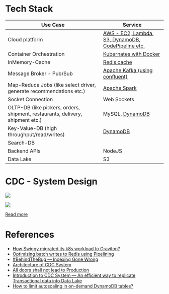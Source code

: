 # Tech Stack

| Use Case                                                                       | Service                                                                                         |
|--------------------------------------------------------------------------------|-------------------------------------------------------------------------------------------------|
| Cloud platform                                                                 | [AWS - EC2, Lambda, S3, DynamoDB, CodePipeline etc.](../2_AWSServices/Readme.md)           |
| Container Orchestration                                                        | [Kubernates with Docker](../9_ContainerOrchestrationServices/Readme.md) |
| InMemory-Cache                                                                 | [Redis cache](../6_DatabaseServices/In-Memory-DB/Redis/Readme.md) |
| Message Broker - Pub/Sub                                                       | [Apache Kafka (using confluent)](../7_MessageBrokers/Kafka/Readme.md)  |
| Map-Reduce Jobs (like select driver, generate recommendations etc.)            | [Apache Spark](../8_BigDataServices/ETLServices/ApacheSpark.md) |
| Socket Connection                                                              | Web Sockets                                                                                     |
| OLTP-DB (like pickers, orders, shipment, restaurants, delivery, shipment etc.) | MySQL, [DynamoDB]()                                                                             |
| Key-Value-DB (high throughput/read/writes)                                     | [DynamoDB]()                                                                                    |
| Search-DB                                                                      |                                                                                                 |
| Backend APIs                                                                   | NodeJS                                                                                          |
| Data Lake                                                                      | S3                                                                                              |

# CDC - System Design

![](https://miro.medium.com/v2/resize:fit:1400/0*nP8YV-H-FBTPXBUg)

![](https://miro.medium.com/v2/resize:fit:1400/format:webp/1*V8PvRfNVyd0OM2E4AKstgg.png)

[Read more](https://bytes.swiggy.com/architecture-of-cdc-system-a975a081691f)

# References
- [How Swiggy migrated its k8s workload to Graviton?](https://bytes.swiggy.com/how-swiggy-migrated-its-k8s-workload-to-graviton-d2643bbc7871)
- [Optimizing batch writes to Redis using Pipelining](https://bytes.swiggy.com/optimizing-batch-writes-to-redis-using-pipelining-d480ebaf4653)
- [#BehindTheBug — Indexing Gone Wrong](https://bytes.swiggy.com/behindthebug-indexing-gone-wrong-6b4d682fd805)
- [Architecture of CDC System](https://bytes.swiggy.com/architecture-of-cdc-system-a975a081691f)
- [All doors shall not lead to Production](https://bytes.swiggy.com/all-doors-shall-not-lead-to-production-e33bf293265f)
- [Introduction to CDC System — An efficient way to replicate Transactional data into Data Lake](https://bytes.swiggy.com/introduction-to-cdc-system-an-efficient-way-to-replicate-transactional-data-into-data-lake-c10f99c7a3fd)
- [How to limit autoscaling in on-demand DynamoDB tables?](https://bytes.swiggy.com/how-to-limit-autoscaling-in-on-demand-dynamodb-tables-c57e20cbbbcf)